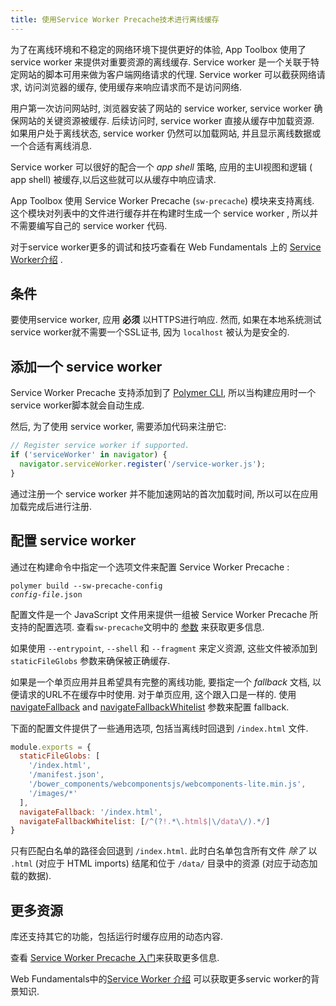 ```yaml
---
title: 使用Service Worker Precache技术进行离线缓存
---
```


为了在离线环境和不稳定的网络环境下提供更好的体验, App
Toolbox 使用了 service worker 来提供对重要资源的离线缓存.
Service worker 是一个关联于特定网站的脚本可用来做为客户端网络请求的代理.
Service worker 可以截获网络请求, 访问浏览器的缓存, 使用缓存来响应请求而不是访问网络.

用户第一次访问网站时, 浏览器安装了网站的 service
worker, service worker 确保网站的关键资源被缓存. 后续访问时, service worker 直接从缓存中加载资源.
如果用户处于离线状态, service worker 仍然可以加载网站, 并且显示离线数据或一个合适有离线消息.

Service worker 可以很好的配合一个 _app shell_ 策略, 应用的主UI视图和逻辑 ( app shell)
被缓存,以后这些就可以从缓存中响应请求.

App Toolbox 使用 Service Worker Precache (`sw-precache`) 模块来支持离线.
这个模块对列表中的文件进行缓存并在构建时生成一个 service
worker , 所以并不需要编写自己的 service worker 代码.

 对于service worker更多的调试和技巧查看在 Web Fundamentals 上的 [Service
Worker介绍](https://developers.google.com/web/fundamentals/primers/service-worker/) .

## 条件

要使用service worker, 应用 **必须** 以HTTPS进行响应. 然而, 如果在本地系统测试service worker就不需要一个SSL证书,
因为 `localhost` 被认为是安全的.

## 添加一个 service worker

 Service Worker Precache 支持添加到了 [Polymer CLI](/1.0/docs/tools/polymer-cli),
所以当构建应用时一个service worker脚本就会自动生成.

然后, 为了使用 service worker, 需要添加代码来注册它:

```js
// Register service worker if supported.
if ('serviceWorker' in navigator) {
  navigator.serviceWorker.register('/service-worker.js');
}
```

通过注册一个 service worker 并不能加速网站的首次加载时间, 所以可以在应用加载完成后进行注册.

## 配置 service worker

通过在构建命令中指定一个选项文件来配置 Service Worker Precache :

<code>polymer build --sw-precache-config <var>config-file</var>.json</code>

配置文件是一个 JavaScript 文件用来提供一组被
Service Worker Precache 所支持的配置选项. 查看`sw-precache`文明中的 [参数](https://github.com/GoogleChrome/sw-precache#options-parameter)
来获取更多信息.

如果使用 `--entrypoint`, `--shell` 和 `--fragment` 来定义资源, 这些文件被添加到 `staticFileGlobs` 参数来确保被正确缓存.

如果是一个单页应用并且希望具有完整的离线功能, 要指定一个 _fallback_ 文档, 以便请求的URL不在缓存中时使用.
对于单页应用, 这个跟入口是一样的.  使用
[navigateFallback](https://github.com/GoogleChrome/sw-precache#navigatefallback-string) and
[navigateFallbackWhitelist](https://github.com/GoogleChrome/sw-precache#navigatefallbackwhitelist-arrayregexp)
参数来配置 fallback.

下面的配置文件提供了一些通用选项, 包括当离线时回退到 `/index.html` 文件.

```js
module.exports = {
  staticFileGlobs: [
    '/index.html',
    '/manifest.json',
    '/bower_components/webcomponentsjs/webcomponents-lite.min.js',
    '/images/*'
  ],
  navigateFallback: '/index.html',
  navigateFallbackWhitelist: [/^(?!.*\.html$|\/data\/).*/]
}
```

只有匹配白名单的路径会回退到 `/index.html`. 此时白名单包含所有文件 _除了_ 以 `.html` (对应于 HTML imports) 结尾和位于 `/data/` 目录中的资源
(对应于动态加载的数据).

## 更多资源

库还支持其它的功能，包括运行时缓存应用的动态内容.

查看 [Service Worker Precache 入门](https://github.com/GoogleChrome/sw-precache/blob/master/GettingStarted.md)来获取更多信息.

Web Fundamentals中的[Service
Worker 介绍](https://developers.google.com/web/fundamentals/primers/service-worker/) 可以获取更多servic worker的背景知识.

